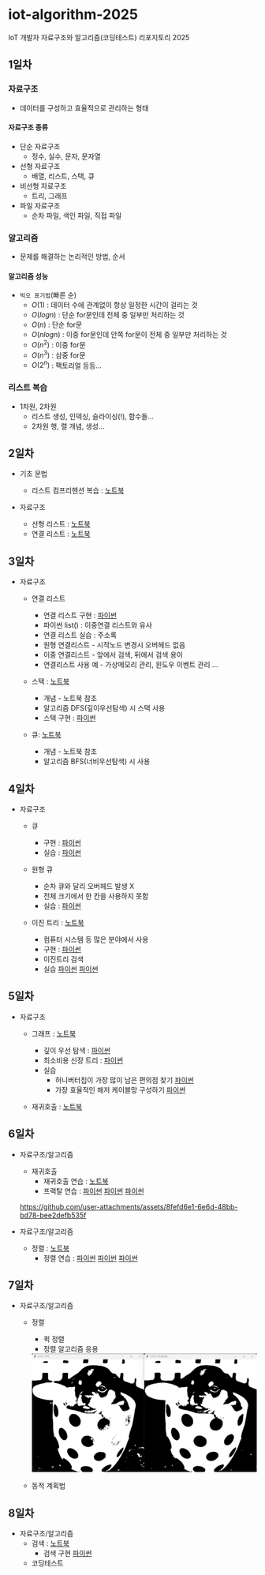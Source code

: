 # iot-algorithm-2025
IoT 개발자 자료구조와 알고리즘(코딩테스트) 리포지토리 2025

## 1일차

### 자료구조
- 데이터를 구성하고 효율적으로 관리하는 형태

#### 자료구조 종류
- 단순 자료구조
    - 정수, 실수, 문자, 문자열
- 선형 자료구조
    - 배열, 리스트, 스택, 큐
- 비선형 자료구조
    - 트리, 그래프
- 파일 자료구조
    - 순차 파일, 색인 파일, 직접 파일

### 알고리즘
- 문제를 해결하는 논리적인 방법, 순서

#### 알고리즘 성능
- `빅오 표기법`(빠른 순)
    - $O(1)$ : 데이터 수에 관계없이 항상 일정한 시간이 걸리는 것
    - $O(log n)$ : 단순 for문인데 전체 중 일부만 처리하는 것
    - $O(n)$ : 단순 for문
    - $O(n log n)$ : 이중 for문인데 안쪽 for문이 전체 중 일부만 처리하는 것
    - $O(n^2)$ : 이중 for문
    - $O(n^3)$ : 삼중 for문
    - $O(2^n)$ : 팩토리얼 등등...

### 리스트 복습
- 1차원, 2차원
    - 리스트 생성, 인덱싱, 슬라이싱(!), 함수들...
    - 2차원 행, 렬 개념, 생성...


## 2일차
- 기초 문법
    - 리스트 컴프리헨션 복습 : [노트북](./day02/da01_list_again.ipynb)


- 자료구조
    - 선형 리스트 : [노트북](./day02/da02_linear_list.ipynb)
    - 연결 리스트 : [노트북](./day02/da04_linked_list.ipynb)


## 3일차
- 자료구조
    - 연결 리스트 
        - 연결 리스트 구현 : [파이썬](./day03/da01_linked_list.py)
        - 파이썬 list() : 이중연결 리스트와 유사
        - 연결 리스트 실습 : 주소록
        - 원형 연결리스트 - 시작노드 변경시 오버헤드 없음
        - 이중 연결리스트 - 앞에서 검색, 뒤에서 검색 용이
        - 연결리스트 사용 예 - 가상메모리 관리, 윈도우 이벤트 관리 ...

    - 스택 : [노트북](./day03/da02_stack.ipynb)
        - 개념 - 노트북 참조
        - 알고리즘 DFS(깊이우선탐색) 시 스택 사용
        - 스택 구현 : [파이썬](./day03/da03_stack.py)

    - 큐: [노트북](./day03/da04_queue.ipynb)
        - 개념 - 노트북 참조
        - 알고리즘 BFS(너비우선탐색) 시 사용

## 4일차
- 자료구조
    - 큐
        - 구현 : [파이썬](./day04/da01_queue.py)
        - 실습 : [파이썬](./day04/da01-2_queue.py)

    - 원형 큐
        - 순차 큐와 달리 오버헤드 발생 X
        - 전체 크기에서 한 칸을 사용하지 못함
        - 실습 : [파이썬](./day04/da01-1_circle_queue.py)

    - 이진 트리 : [노트북](./day04/da02_binary_tree.ipynb)
        - 컴퓨터 시스템 등 많은 분야에서 사용
        - 구현 : [파이썬](./day04/da03_binary_tree.py)
        - 이진트리 검색
        - 실습
            [파이썬](./day04/da03-1_binary_tree.py)
            [파이썬](./day04/da03-2_binary_tree.py)
            
## 5일차
- 자료구조
    - 그래프 : [노트북](./day05/da01_graph.ipynb)
        - 깊이 우선 탐색 : [파이썬](./day05/da02_dfs.py)
        - 최소비용 신장 트리 : [파이썬](./day05/da03_min_cost_spanningtree.py)
        - 실습
            - 허니버터칩이 가장 많이 남은 편의점 찾기 [파이썬](./day05/da03-1_min_cost_spanningtree.py)
            - 가장 효율적인 해저 케이블망 구성하기 [파이썬](./day05/da03-2_min_cost_spanningtree.py)
    
    - 재귀호출 : [노트북](./day05/da04_recursive_call.ipynb)
    
## 6일차
- 자료구조/알고리즘
    - 재귀호출
        - 재귀호출 연습 : [노트북](./day06/da01_recursive_practice.ipynb)      
        - 프랙탈 연습 : [파이썬](./day06/da02_fractal01.py)
                        [파이썬](./day06/da02-1_fracal01.py)
                        [파이썬](./day06/da03_fractal02.py)


    https://github.com/user-attachments/assets/8fefd6e1-6e6d-48bb-bd78-bee2defb535f


- 자료구조/알고리즘
    - 정렬 : [노트북](./day06/da04_sort.ipynb)
        - 정렬 연습 : [파이썬](./day06/da04-1_sort.py)
                      [파이썬](./day06/da04-2_sort.py)
                      [파이썬](./day06/da04-3_sort.py)


## 7일차
- 자료구조/알고리즘
    - 정렬
        - 퀵 정렬
        - 정렬 알고리즘 응용

        <img src="./image/da002.png">

    - 동적 계획법
    
## 8일차
- 자료구조/알고리즘
    - 검색 : [노트북](./day08/da01_search.ipynb)
        - 검색 구현
            [파이썬](./day08/da02_searchEx.py)
    - 코딩테스트
